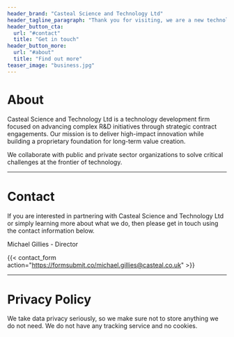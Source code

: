 ```yaml
---
header_brand: "Casteal Science and Technology Ltd"
header_tagline_paragraph: "Thank you for visiting, we are a new technology business currently focused on developing our first projects behind the scenes. While our website isn't quite ready yet, we look forward to sharing more with you soon."
header_button_cta:
  url: "#contact"
  title: "Get in touch"
header_button_more:
  url: "#about"
  title: "Find out more"
teaser_image: "business.jpg"
---
```


# About

Casteal Science and Technology Ltd is a technology development firm focused on advancing complex R&D initiatives through strategic contract engagements. Our mission is to deliver high-impact innovation while building a proprietary foundation for long-term value creation.

We collaborate with public and private sector organizations to solve critical challenges at the frontier of technology.

---
# Contact
If you are interested in partnering with Casteal Science and Technology Ltd or simply learning more about what we do, then please get in touch using the contact information below.

Michael Gillies - Director

{{< contact_form action="https://formsubmit.co/michael.gillies@casteal.co.uk" >}}

---

# Privacy Policy

We take data privacy seriously, so we make sure not to store anything we do not need. We do not have any tracking service and no cookies.
